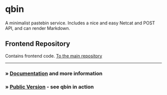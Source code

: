 # qbin
A minimalist pastebin service. Includes a nice and easy Netcat and POST API, and can render Markdown.

## Frontend Repository
Contains frontend code. [To the main repository](https://github.com/qbin-io/qbin)

---
### » [Documentation](http://qbin-io.viewdocs.io/qbin/) and more information
### » [Public Version](https://beta.qbin.io/) - see qbin in action
